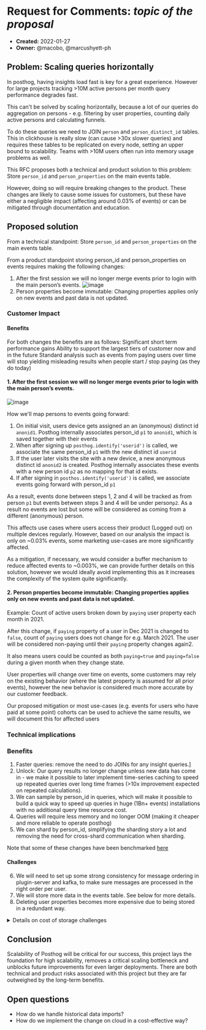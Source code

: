 # Request for Comments: *topic of the proposal*

- **Created:** 2022-01-27
- **Owner:** @macobo, @marcushyett-ph 

## Problem: Scaling queries horizontally

In posthog, having insights load fast is key for a great experience. However for large projects tracking >10M active persons per month query performance degrades fast.

This can't be solved by scaling horizontally, because a lot of our queries do aggregation on persons - e.g. filtering by user properties, counting daily active persons and calculating funnels. 

To do these queries we need to JOIN `person` and `person_distinct_id` tables. This in clickhouse is really slow (can cause >30x slower queries) and requires these tables to be replicated on every node, setting an upper bound to scalability. Teams with >10M users often run into memory usage problems as well.

This RFC proposes both a technical and product solution to this problem: Store `person_id` and `person_properties` on the main events table.

However, doing so will require breaking changes to the product. These changes are likely to cause some issues for customers, but these have either a negligible impact (affecting around 0.03% of events) or can be mitigated through documentation and education.

## Proposed solution

From a technical standpoint: Store `person_id` and `person_properties` on the main events table.

From a product standpoint storing person_id and person_properties on events requires making the following changes:
1. After the first session we will no longer merge events prior to login with the main person’s events.
![image](https://user-images.githubusercontent.com/85295485/151368075-a7ab9dc7-ee8d-4cad-a454-2524161973f1.png)
2. Person properties become immutable: Changing properties applies only on new events and past data is not updated.

### Customer Impact

#### Benefits
For both changes the benefits are as follows:
Significant short term performance gains
Ability to support the largest tiers of customer now and in the future
Standard analysis such as events from paying users over time will stop yielding misleading results when people start / stop paying (as they do today)


#### 1. After the first session we will no longer merge events prior to login with the main person’s events.

![image](https://user-images.githubusercontent.com/148820/151367498-39637fc6-27ef-4058-b479-1651a4121875.png)

How we'll map persons to events going forward:
1. On initial visit, users device gets assigned an an (anonymous) distinct id `anonid1`. Posthog internally associates person_id `p1` to `anonid1`, which is saved together with their events
2. When after signing up `posthog.identify('userid')` is called, we associate the same person_id `p1` with the new distinct id `userid`
3. If the user later visits the site with a new device, a new anonymous distinct id `anonid2` is created. Posthog internally associates these events with a new person id `p2` as no mapping for that id exists.
4. If after signing in `posthos.identify('userid')` is called, we associate events going forward with person_id `p1`

As a result, events done between steps 1, 2 and 4 will be tracked as from person `p1` but events between steps 3 and 4 will be under person`p2`. As a result no events are lost but some will be considered as coming from a different (anonymous) person.

This affects use cases where users access their product (Logged out) on multiple devices regularly. However, based on our analysis the impact is only on ~0.03% events, some marketing use-cases are more significantly affected.

As a mitigation, if necessary, we would consider a buffer mechanism to reduce affected events to ~0.003%, we can provide further details on this solution, however we would ideally avoid implementing this as it increases the complexity of the system quite significantly.

#### 2. Person properties become immutable: Changing properties applies only on new events and past data is not updated.

Example: Count of active users broken down by `paying` user property each month in 2021.

After this change, if `paying` property of a user in Dec 2021 is changed to `false`, count of `paying` users does not change for e.g. March 2021. The  user will be considered non-paying until their `paying` property changes again2.

It also means users could be counted as both `paying=true` and `paying=false` during a given month when they change state.

User properties will change over time on events, some customers may rely on the existing behavior (where the latest property is assumed for all prior events), however the new behavior is considered much more accurate by our customer feedback.

Our proposed mitigation or most use-cases (e.g. events for users who have paid at some point) cohorts can be used to achieve the same results, we will document this for affected users


### Technical implications

### Benefits
1. Faster queries: remove the need to do JOINs for any insight queries.]
2. Unlock: Our query results no longer change unless new data has come in - we make it possible to later implement time-series caching to speed up repeated queries over long time frames (>10x improvement expected on repeated calculations).
4. We can sample by person_id in queries, which will make it possible to build a quick way to speed up queries in huge (1Bn+ events) installations with no additional query time resource cost.
5. Queries will require less memory and no longer OOM (making it cheaper and more reliable to operate posthog)
3. We can shard by person_id, simplifying the sharding story a lot and removing the need for cross-shard communication when sharding.

Note that some of these changes have been benchmarked [here](https://github.com/PostHog/posthog/issues/7962)


#### Challenges

6. We will need to set up some strong consistency for message ordering in plugin-server and kafka, to make sure messages are processed in the right order per user.
7. We will store more data in the events table. See below for more details.
8. Deleting user properties becomes more expensive due to being stored in a redundant way.

<details><summary>Details on cost of storage challenges</summary>


Storing person properties in events means we’ll be storing more data.

The exact impact of this depends on the dataset. Some factors about our setup which might not make this into a huge deal:

1. The data is low cardinality and clickhouse is great at compression => we should get really good compression ratios
2. When [Clickhouse implements semistructured data support](https://github.com/ClickHouse/ClickHouse/pull/23932), compression ratios will get even better.

I’ve done a measurement on a test benchmarking cluster:
- Original table was 7.56 GiB on disk, 99.13 GiB uncompressed
- New table (with person_properties/person_id joined in) was 9.16 GiB on disk, 167.88 GiB uncompressed
- person_properties column was 1.13 GiB on disk, 51.21 GiB uncompressed with a compression ratio of 0.022
- For reference, `properties` column was 4.49 GiB on disk, 76.28 GiB uncompressed with a compression ratio of 0.059

This measurement was done on a dataset that would compress relatively well (few people), however looking at the uncompressed size, we’d expect at most a 2x disk size increase in most cases.

</details>

## Conclusion
Scalability of Posthog will be critical for our success, this project lays the foundation for high scalability, removes a critical scaling bottleneck and unblocks future improvements for even larger deployments. There are both technical and product risks associated with this project but they are far outweighed by the long-term benefits.

## Open questions

- How do we handle historical data imports?
- How do we implement the change on cloud in a cost-effective way?
